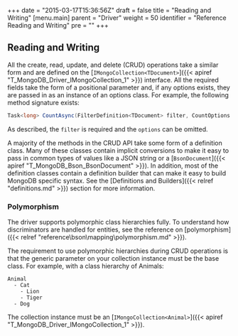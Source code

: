 +++
date = "2015-03-17T15:36:56Z"
draft = false
title = "Reading and Writing"
[menu.main]
  parent = "Driver"
  weight = 50
  identifier = "Reference Reading and Writing"
  pre = "<i class='fa'></i>"
+++

## Reading and Writing

All the create, read, update, and delete (CRUD) operations take a similar form and are defined on the [`IMongoCollection<TDocument>`]({{< apiref "T_MongoDB_Driver_IMongoCollection_1" >}}) interface. All the required fields take the form of a positional parameter and, if any options exists, they are passed in as an instance of an options class. For example, the following method signature exists:

```csharp
Task<long> CountAsync(FilterDefinition<TDocument> filter, CountOptions options = null);
```

As described, the `filter` is required and the `options` can be omitted.

A majority of the methods in the CRUD API take some form of a definition class. Many of these classes contain implicit conversions to make it easy to pass in common types of values like a JSON string or a [`BsonDocument`]({{< apiref "T_MongoDB_Bson_BsonDocument" >}}). In addition, most of the definition classes contain a definition builder that can make it easy to build MongoDB specific syntax. See the [Definitions and Builders]({{< relref "definitions.md" >}}) section for more information.

### Polymorphism

The driver supports polymorphic class hierarchies fully. To understand how discriminators are handled for entities, see the reference on [polymorphism]({{< relref "reference\bson\mapping\polymorphism.md" >}}).

The requirement to use polymorphic hierarchies during CRUD operations is that the generic parameter on your collection instance must be the base class. For example, with a class hierarchy of Animals:

```
Animal
  - Cat
    - Lion
    - Tiger
  - Dog
```

The collection instance must be an [`IMongoCollection<Animal>`]({{< apiref "T_MongoDB_Driver_IMongoCollection_1" >}}).
